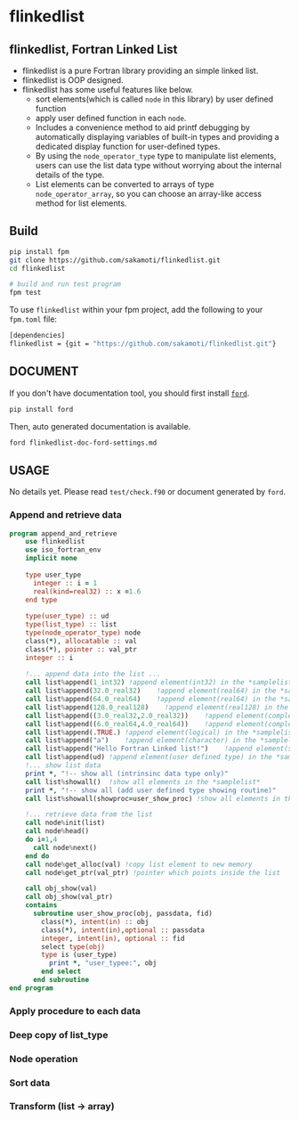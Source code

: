 # flinkedlist

## flinkedlist, Fortran Linked List 

- flinkedlist is a pure Fortran library providing an  simple linked list.
- flinkedlist is OOP designed.
- flinkedlist has some useful features like below.
  - sort elements(which is called `node` in this library) by user defined function
  - apply user defined function in each `node`.
  - Includes a convenience method to aid printf debugging by automatically displaying variables of built-in types and providing a dedicated display function for user-defined types.
  - By using the `node_operator_type` type to manipulate list elements, users can use the list data type without worrying about the internal details of the type.
  - List elements can be converted to arrays of type `node_operator_array`, so you can choose an array-like access method for list elements.

## Build
```bash
pip install fpm
git clone https://github.com/sakamoti/flinkedlist.git
cd flinkedlist

# build and run test program
fpm test
```

To use `flinkedlist` within your fpm project, add the following to your `fpm.toml` file:
```bash
[dependencies]
flinkedlist = {git = "https://github.com/sakamoti/flinkedlist.git"}
```

## DOCUMENT

If you don't have documentation tool, you should first install
[`ford`](https://forddocs.readthedocs.io/en/latest/index.html).
```bash
pip install ford
```
Then, auto generated documentation is available.
```bash
ford flinkedlist-doc-ford-settings.md
```

## USAGE
No details yet.
Please read `test/check.f90` or document generated by `ford`.

### Append and retrieve data

```fortran
program append_and_retrieve
    use flinkedlist
    use iso_fortran_env
    implicit none
    
    type user_type
      integer :: i = 1
      real(kind=real32) :: x =1.6
    end type
    
    type(user_type) :: ud
    type(list_type) :: list
    type(node_operator_type) node
    class(*), allocatable :: val
    class(*), pointer :: val_ptr
    integer :: i
    
    !... append data into the list ...
    call list%append(1_int32) !append element(int32) in the *samplelist*
    call list%append(32.0_real32)    !append element(real64) in the *samplelist*
    call list%append(64.0_real64)    !append element(real64) in the *samplelist*
    call list%append(128.0_real128)    !append element(real128) in the *samplelist*
    call list%append((3.0_real32,2.0_real32))    !append element(complex32) in the *samplelist*
    call list%append((6.0_real64,4.0_real64))    !append element(complex64) in the *samplelist*
    call list%append(.TRUE.) !append element(logical) in the *samplelist*
    call list%append("a")    !append element(character) in the *samplelist*
    call list%append("Hello Fortran Linked list!")    !append element(strings) in the *samplelist*
    call list%append(ud) !append element(user defined type) in the *samplelist*
    !... show list data
    print *, "!-- show all (intrinsinc data type only)"
    call list%showall()  !show all elements in the *samplelist*
    print *, "!-- show all (add user defined type showing routine)"
    call list%showall(showproc=user_show_proc) !show all elements in the *samplelist*

    !... retrieve data from the list
    call node%init(list)
    call node%head()
    do i=1,4
      call node%next()
    end do
    call node%get_alloc(val) !copy list element to new memory
    call node%get_ptr(val_ptr) !pointer which points inside the list

    call obj_show(val)
    call obj_show(val_ptr)
    contains
      subroutine user_show_proc(obj, passdata, fid)
        class(*), intent(in) :: obj
        class(*), intent(in),optional :: passdata
        integer, intent(in), optional :: fid
        select type(obj)
        type is (user_type)
          print *, "user_typee:", obj
        end select
      end subroutine
end program
```

### Apply procedure to each data

### Deep copy of list_type

### Node operation

### Sort data

### Transform (list -> array)
